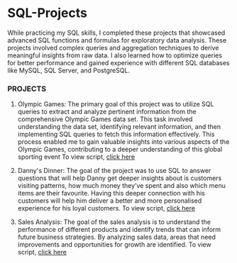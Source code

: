 # SQL-Projects

While practicing my SQL skills, I completed these projects that showcased advanced SQL functions and formulas for exploratory data analysis. These projects involved complex queries and aggregation techniques to derive meaningful insights from raw data. I also learned how to optimize queries for better performance and gained experience with different SQL databases like MySQL, SQL Server, and PostgreSQL. 

### PROJECTS

1. Olympic Games: The primary goal of this project was to utilize SQL queries to extract and analyze pertinent information from the comprehensive Olympic Games data set. 
This task involved understanding the data set, identifying relevant information, and then implementing SQL queries to fetch this information effectively. This process enabled me to gain valuable insights into various aspects of the Olympic Games, contributing to a deeper understanding of this global sporting event
To view script, [click here](https://github.com/noahfavourite/SQL-Projects/blob/main/Olympics%20games.sql)

2. Danny's Dinner: The goal of the project was to use SQL to answer questions that will help Danny get deeper insights about is customers visiting patterns, how much money they’ve spent and also which menu items are their favourite. Having this deeper connection with his customers will help him deliver a better and more personalised experience for his loyal customers. To view script, [click here](https://github.com/noahfavourite/SQL-Projects/blob/main/dannys_dinner.sql)
   
3. Sales Analysis: The goal of the sales analysis is to understand the performance of different products and identify trends that can inform future business strategies. By analyzing sales data, areas that need improvements and opportunities for growth are identified. To view script, [click here](https://github.com/noahfavourite/SQL-Projects/blob/main/sales_analysis.sql)
